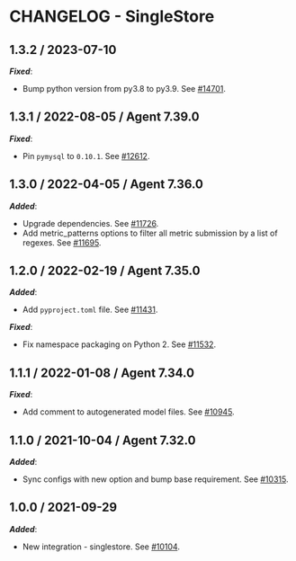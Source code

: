 # CHANGELOG - SingleStore

## 1.3.2 / 2023-07-10

***Fixed***:

* Bump python version from py3.8 to py3.9. See [#14701](https://github.com/DataDog/integrations-core/pull/14701).

## 1.3.1 / 2022-08-05 / Agent 7.39.0

***Fixed***: 

* Pin `pymysql` to `0.10.1`. See [#12612](https://github.com/DataDog/integrations-core/pull/12612).


## 1.3.0 / 2022-04-05 / Agent 7.36.0

***Added***: 

* Upgrade dependencies. See [#11726](https://github.com/DataDog/integrations-core/pull/11726).
* Add metric_patterns options to filter all metric submission by a list of regexes. See [#11695](https://github.com/DataDog/integrations-core/pull/11695).


## 1.2.0 / 2022-02-19 / Agent 7.35.0

***Added***: 

* Add `pyproject.toml` file. See [#11431](https://github.com/DataDog/integrations-core/pull/11431).

***Fixed***: 

* Fix namespace packaging on Python 2. See [#11532](https://github.com/DataDog/integrations-core/pull/11532).


## 1.1.1 / 2022-01-08 / Agent 7.34.0

***Fixed***: 

* Add comment to autogenerated model files. See [#10945](https://github.com/DataDog/integrations-core/pull/10945).


## 1.1.0 / 2021-10-04 / Agent 7.32.0

***Added***: 

* Sync configs with new option and bump base requirement. See [#10315](https://github.com/DataDog/integrations-core/pull/10315).


## 1.0.0 / 2021-09-29

***Added***: 

* New integration - singlestore. See [#10104](https://github.com/DataDog/integrations-core/pull/10104).


